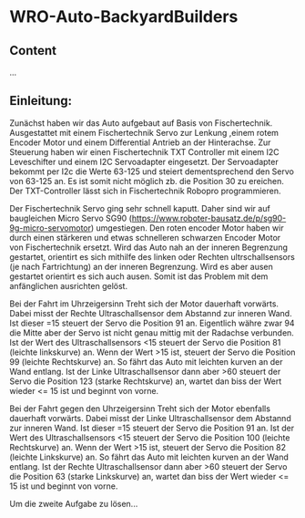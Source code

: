 # WRO-Auto-BackyardBuilders
Content
---
...

Einleitung:
---

Zunächst haben wir das Auto aufgebaut auf Basis von Fischertechnik. Ausgestattet mit einem Fischertechnik Servo zur Lenkung ,einem rotem Encoder Motor und einem  Differential Antrieb an der Hinterachse.
Zur Steuerung haben wir einen Fischertechnik TXT Controller mit einem I2C Leveschifter und einem I2C Servoadapter eingesetzt. Der Servoadapter bekommt per I2c die Werte 63-125 und steiert dementsprechend den Servo von 63-125 an. Es ist somit nicht möglich zb. die Position 30 zu ereichen. Der TXT-Controller lässt sich in Fischertechnik Robopro programmieren.

Der Fischertechnik Servo ging sehr schnell kaputt. Daher sind wir auf baugleichen Micro Servo SG90 (https://www.roboter-bausatz.de/p/sg90-9g-micro-servomotor) umgestiegen. Den roten encoder Motor haben wir durch einen stärkeren und etwas schnelleren schwarzen Encoder Motor von Fischertechnik ersetzt. Wird das Auto nah an der inneren Begrenzung gestartet, orientirt es sich mithilfe des linken oder Rechten ultrschallsensors (je nach Fartrichtung) an der inneren Begrenzung. Wird es aber ausen gestartet orientirt es sich auch ausen. Somit ist das Problem mit dem anfänglichen ausrichten gelöst.

Bei der Fahrt im Uhrzeigersinn Treht sich der Motor dauerhaft vorwärts. Dabei misst der Rechte Ultraschallsensor dem Abstannd zur inneren Wand. Ist dieser =15 steuert der Servo die Position 91 an. Eigentlich währe zwar 94 die Mitte aber der Servo ist nicht genau mittig mit der Radachse verbunden. Ist der Wert des Ultraschallsensors <15 steuert der Servo die Position 81 (leichte linkskurve) an. Wenn der Wert >15 ist, steuert der Servo die Position 99 (leichte Rechtskurve) an. So fährt das Auto mit leichten kurven an der Wand entlang. Ist der Linke Ultraschallsensor dann aber >60 steuert der Servo die Position 123 (starke Rechtskurve) an, wartet dan biss der Wert wieder <= 15 ist und beginnt von vorne.

Bei der Fahrt gegen den Uhrzeigersinn Treht sich der Motor ebenfalls dauerhaft vorwärts. Dabei misst der Linke Ultraschallsensor dem Abstannd zur inneren Wand. Ist dieser =15 steuert der Servo die Position 91 an. Ist der Wert des Ultraschallsensors <15 steuert der Servo die Position 100 (leichte Rechtskurve) an. Wenn der Wert >15 ist, steuert der Servo die Position 82 (leichte Linkskurve) an. So fährt das Auto mit leichten kurven an der Wand entlang. Ist der Rechte Ultraschallsensor dann aber >60 steuert der Servo die Position 63 (starke Linkskurve) an, wartet dan biss der Wert wieder <= 15 ist und beginnt von vorne.


Um die zweite Aufgabe zu lösen...